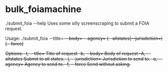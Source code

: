 # bulk_foiamachine

./submit_foia --help
Uses some silly screenscraping to submit a FOIA request.

Usage: 
  ./submit_foia --title=<s> --body=<s> --agency=<s> (--allstates|--jurisdiction=<s>)  [--force]

Options:
  -t, --title=<s>           Title of request
  -b, --body=<s>            Body of request
  -A, --allstates           Submit to all states.
  -j, --jurisdiction=<s>    Jurisdiction to send to.
  -a, --agency=<s>          Agency to send to.
  -f, --force               Send without asking.
